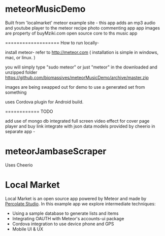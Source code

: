 meteorMusicDemo
===============

Built from 'localmarket' meteor example site - this app adds an mp3 audio and youtube player to the meteor recipe photo commenting app
app images are property of buyMziki.com
open source core to ths music app    

===================
How to run locally-
 
 install meteor- refer to http://meteor.com 
 ( installation is simple in windows, mac, or linux. )

 you will simply type "sudo meteor" or just "meteor" in the downloaded 
 and unzipped folder https://github.com/biomassives/meteorMusicDemo/archive/master.zip

 images are being swapped out for demo to use a generated set from something
 
 uses Cordova plugin for Android build.
 
 
 
============
TODO
 
 add use of mongo db
integrated full screen video effect for cover page
player and buy link
integrate with json data models provided by cheerio in separate app -

meteorJambaseScraper
============

Uses Cheerio

Local Market
============

Local Market is an open source app powered by Meteor and made by [Percolate Studio](http://percolatestudio.com). In this example app we explore intermediate techniques:

  - Using a sample database to generate lists and items
  - Integrating OAUTH with Meteor's accounts-ui package
  - Cordova integration to use device phone and GPS
  - Mobile UI & UX
  
